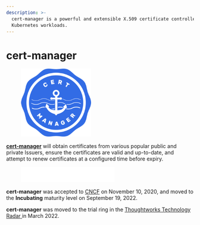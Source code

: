 ```yaml
---
description: >-
  cert-manager is a powerful and extensible X.509 certificate controller for
  Kubernetes workloads.
---
```


# cert-manager

<figure><img src="../../../.gitbook/assets/cert-manager.png" alt="" width="188"><figcaption></figcaption></figure>

[**cert-manager**](https://cert-manager.io) will obtain certificates from various popular public and private Issuers, ensure the certificates are valid and up-to-date, and attempt to renew certificates at a configured time before expiry.

<figure><img src="../../../.gitbook/assets/cncf.png" alt=""><figcaption></figcaption></figure>

**cert-manager** was accepted to [CNCF](https://www.cncf.io/projects/cert-manager) on November 10, 2020, and moved to the **Incubating** maturity level on September 19, 2022.

**cert-manager** was moved to the trial ring in the [Thoughtworks Technology Radar](https://www.thoughtworks.com/en-us/radar/platforms/istio)[ ](https://www.thoughtworks.com/en-us/radar/tools/cert-manager)in March 2022.&#x20;

